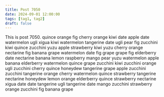 ```yaml
---
title: Post 7050
date: 2024-09-01 12:00:00
tags: [tag1, tag2]
draft: false
---
```

This is post 7050.
quince
orange
fig
cherry
orange
kiwi
date
apple
date
watermelon
ugli
xigua
kiwi
watermelon
tangerine
date
ugli
pear
fig
zucchini
kiwi
quince
zucchini
yuzu
apple
strawberry
kiwi
yuzu
cherry
orange
nectarine
fig
banana
grape
watermelon
date
fig
grape
grape
fig
elderberry
date
nectarine
banana
lemon
raspberry
mango
pear
yuzu
watermelon
apple
banana
elderberry
watermelon
quince
grape
zucchini
kiwi
zucchini
orange
ugli
zucchini
cherry
quince
honeydew
tangerine
grape
apple
zucchini
zucchini
tangerine
orange
cherry
watermelon
quince
strawberry
tangerine
nectarine
honeydew
lemon
orange
elderberry
quince
strawberry
nectarine
xigua
date
date
tangerine
ugli
tangerine
date
mango
zucchini
strawberry
orange
zucchini
fig
banana
grape
